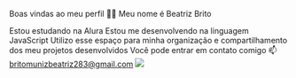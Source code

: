 Boas vindas ao meu perfil 💙💙
Meu nome é Beatriz Brito

Estou estudando na Alura
Estou me desenvolvendo na linguagem JavaScript
Utilizo esse espaço para minha organização e compartilhamento dos meu projetos desenvolvidos
Você pode entrar em contato comigo 📫
britomunizbeatriz283@gmail.com     ![](https://images.app.goo.gl/cM46wdbhEhg8FwGMA)
